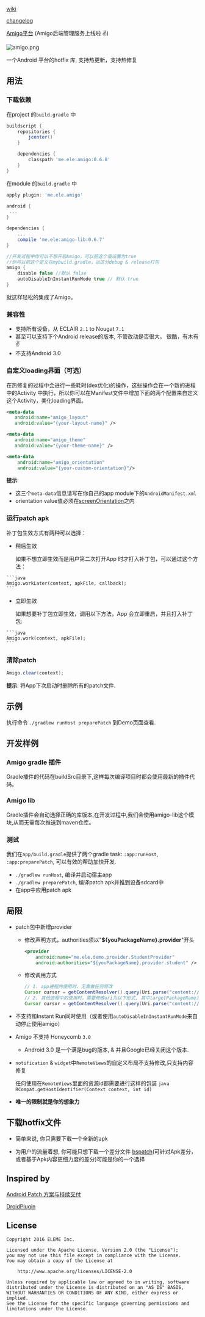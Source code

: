 
[wiki](https://github.com/eleme/Amigo/wiki)

[changelog](https://github.com/eleme/Amigo/blob/master/CHANGELOG.md)

[Amigo平台](https://amigo.ele.me) (Amigo后端管理服务上线啦 :v:)

![amigo.png](http://amigotheband.com/wp-content/uploads/2015/02/logo_amigo-yellow.png)  

   一个Android 平台的hotfix 库, 支持热更新，支持热修复

## 用法

### 下载依赖
   在project 的`build.gradle` 中

```groovy
buildscript {
    repositories {
        jcenter()
    }

    dependencies {
        classpath 'me.ele:amigo:0.6.8'
    }
}
```

   在module 的`build.gradle` 中

```groovy
apply plugin: 'me.ele.amigo'

android {
 ...
}

dependencies {
    ...
    compile 'me.ele:amigo-lib:0.6.7'
}

//开发过程中你可以不想开启Amigo，可以把这个值设置为true
//你可以把这个定义在mybuild.gradle，以区分debug & release打包
amigo {
    disable false //默认 false
    autoDisableInInstantRunMode true // 默认 true
}

```

   就这样轻松的集成了Amigo。

### 兼容性

- 支持所有设备，从 ECLAIR `2.1` to Nougat `7.1`
- 甚至可以支持下个Android release的版本, 不管改动是否很大。 很酷，有木有 :v:
- 不支持Android 3.0


### 自定义loading界面（可选）

在热修复的过程中会进行一些耗时(dex优化)的操作，这些操作会在一个新的进程中的Activity 中执行，所以你可以在Manifest文件中增加下面的两个配置来自定义这个Activity，美化loading界面。

```xml
<meta-data
   android:name="amigo_layout"
   android:value="{your-layout-name}" />

<meta-data
   android:name="amigo_theme"
   android:value="{your-theme-name}" />

<meta-data
    android:name="amigo_orientation"
    android:value="{your-custom-orientation}"/>
```

**提示**:

- 这三个`meta-data`信息请写在你自己的app module下的`AndroidManifest.xml`
- orientation value值必须在[screenOrientation](https://developer.android.com/guide/topics/manifest/activity-element.html#screen)之内

### 运行patch apk
   补丁包生效方式有两种可以选择：

*    稍后生效

     如果不想立即生效而是用户第二次打开App 时才打入补丁包，可以通过这个方法：

    ```java
    Amigo.workLater(context, apkFile, callback);
    ```

*    立即生效

     如果想要补丁包立即生效，调用以下方法，App 会立即重启，并且打入补丁包:

    ```java
    Amigo.work(context, apkFile);
    ```

### 清除patch

```java
Amigo.clear(context);
```

**提示**: 将App下次启动时删除所有的patch文件.

## 示例

执行命令 `./gradlew runHost preparePatch` 到Demo页面查看.


## 开发样例

### Amigo gradle 插件
Gradle插件的代码在buildSrc目录下,这样每次编译项目时都会使用最新的插件代码。

### Amigo lib
Gradle插件会自动选择正确的库版本,在开发过程中,我们会使用amigo-lib这个模块,从而无需每次推送到maven仓库。

### 测试
我们在`app/build.gradle`提供了两个gradle task: `:app:runHost`, `:app:preparePatch`, 可以有效的帮助加快开发.

*   `./gradlew runHost`, 编译并启动宿主app
*   `./gradlew preparePatch`, 编译patch apk并推到设备sdcard中
*   在app中应用patch apk

## 局限
- patch包中新增provider
    * 修改声明方式，authorities须以"**${youPackageName}.provider**"开头

        ```xml
        <provider
            android:name="me.ele.demo.provider.StudentProvider"
            android:authorities="${youPackageName}.provider.student" />
        ```


    * 修改调用方式

        ```java
        // 1. app进程内使用时，无需做任何修改
        Cursor cursor = getContentResolver().query(Uri.parse("content://" + getPackageName() + ".provider.student?id=0"), null, null, null, null);
        // 2. 其他进程中的使用时，需要修改uri为以下形式, 其中targetPackageName为你的App的包名
        Cursor cursor = getContentResolver().query(Uri.parse("content://" + targetPackageName + ".provider/student?id=0"), null, null, null, null);
        ```

- 不支持和Instant Run同时使用（或者使用`autoDisableInInstantRunMode`来自动停止使用amigo）

-  Amigo 不支持 Honeycomb `3.0`
    * Android 3.0 是一个满是bug的版本, & 并且Google已经关闭这个版本.

- `notification` & `widget`中`RemoteViews`的自定义布局不支持修改,只支持内容修复

   任何使用在`RemoteViews`里面的资源id都需要进行这样的包装 ```java RCompat.getHostIdentifier(Context context, int id) ```

- **唯一的限制就是你的想象力**

## 下载hotfix文件

- 简单来说, 你只需要下载一个全新的apk

- 为用户的流量着想, 你可能只想下载一个差分文件
   [bspatch](https://github.com/eleme/bspatch)(可针对Apk差分，或者基于Apk内容更细力度的差分)可能是你的一个选择

## Inspired by

[Android Patch 方案与持续交付](http://dev.qq.com/topic/57a31921ac3a1fb613dd40f3)

[DroidPlugin](https://github.com/DroidPluginTeam/DroidPlugin)


## License

   	Copyright 2016 ELEME Inc.  

   	Licensed under the Apache License, Version 2.0 (the "License");
   	you may not use this file except in compliance with the License.
   	You may obtain a copy of the License at

   		http://www.apache.org/licenses/LICENSE-2.0

   	Unless required by applicable law or agreed to in writing, software
   	distributed under the License is distributed on an "AS IS" BASIS,
   	WITHOUT WARRANTIES OR CONDITIONS OF ANY KIND, either express or implied.
   	See the License for the specific language governing permissions and
   	limitations under the License.
